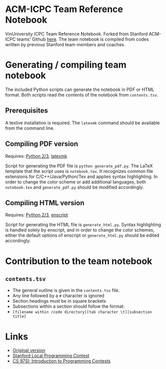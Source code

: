 ACM-ICPC Team Reference Notebook 
========================

VinUniversity ICPC Team Reference Notebook. Forked from Stanford ACM-ICPC teams' Github [here](https://github.com/jaehyunp/stanfordacm). The team notebook is compiled from codes written by previous Stanford team members and coaches.

Generating / compiling team notebook
========================
The included Python scripts can generate the notebook in PDF or HTML format. Both scripts read the contents of the notebook from `contents.tsv`.

Prerequisites
-----------
A texlive installation is required. The `latexmk` command should be available from the command line. 

Compiling PDF version
-----------
Requires: [Python 2/3](https://www.python.org/), [latexmk](https://www.ctan.org/pkg/latexmk/)

Script for generating the PDF file is `python generate_pdf.py`.
The LaTeX template that the script uses is `notebook.tex`. It recognizes common file extensions for C/C++/Java/Python/Tex and applies syntax highlighting. In order to change the color scheme or add additional languages, both `notebook.tex` and `generate_pdf.py` should be modified accordingly.

Compiling HTML version
------------
Requires: [Python 2/3](https://www.python.org/), [enscript](https://www.gnu.org/software/enscript/)

Script for generating the HTML file is `generate_html.py`.
Syntax highlighting is handled solely by enscript, and in order to change the color schemes, either the default options of enscript or `generate_html.py` should be edited accordingly.

Contribution to the team notebook
========================

## `contents.tsv` 

- The general outline is given in the `contents.tsv` file.
- Any line followed by a `#` character is ignored
- Section headings must be in square brackets
- Subsections within a section should follow the format:
- `[filename within /code directory][tab character \t][subsection title]`

Links
=====
* [Original version](https://github.com/jaehyunp/stanfordacm)
* [Stanford Local Programming Contest](http://cs.stanford.edu/group/acm/SLPC/)
* [CS 97SI: Introduction to Programming Contests](http://stanford.edu/class/cs97si/)
